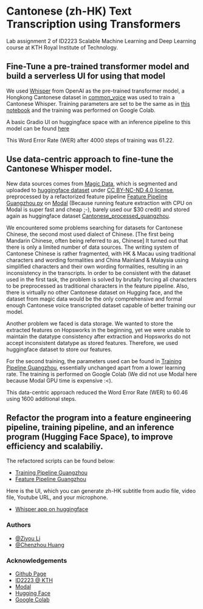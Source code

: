 # Cantonese (zh-HK) Text Transcription using Transformers

Lab assignment 2 of ID2223 Scalable Machine Learning and Deep Learning course at KTH Royal Institute of Technology.

## Fine-Tune a pre-trained transformer model and build a serverless UI for using that model
We used [Whisper](https://openai.com/blog/whisper/) from OpenAI as the pre-trained transformer model, a Hongkong Cantonese dataset in [common_voice](https://huggingface.co/datasets/mozilla-foundation/common_voice_11_0/viewer/sv-SE/train) was used to train a Cantonese Whisper. Training parameters are set to be the same as in [this notebook](https://colab.research.google.com/github/sanchit-gandhi/notebooks/blob/main/fine_tune_whisper.ipynb) and the training was performed on Google Colab.

A basic Gradio UI on huggingface space with an inference pipeline to this model can be found [here](https://huggingface.co/spaces/tilos/id2223_lab2)

This Word Error Rate (WER) after 4000 steps of training was 61.22.

## Use data-centric approach to fine-tune the Cantonese Whisper model. 
New data sources comes from [Magic Data](https://magichub.com/datasets/guangzhou-cantonese-scripted-speech-corpus-daily-use-sentence/), which is segmented and uploaded to [huggingface dataset](https://huggingface.co/datasets/tilos/cantonese_daily) under [CC BY-NC-ND 4.0 license](https://creativecommons.org/licenses/by-nc-nd/4.0/), preprocessed by a refactorized feature pipeline [Feature Pipeline Guangzhou.py](https://github.com/Tilosmsh/IL2223_lab2/blob/main/whisper-feature-pipeline_guangzhou.py) on [Modal](https://modal.com) (Because running feature extraction with CPU on Modal is super fast and cheap ;-), barely used our $30 credit) and
stored again as huggingface dataset [Cantonese_processed_guangzhou](https://huggingface.co/datasets/tilos/cantonese_processed_guangzhou).

We encountered some problems searching for datasets for Cantonese Chinese, the second most used dialect of Chinese. [The first being Mandarin Chinese, often being referred to as, Chinese] It turned out that there is only a limited number of data sources. The writing system of Cantonese Chinese is rather fragmented, with HK & Macau using traditional characters and wording formalities and China Mainland & Malaysia using simplified characters and their own wording formalities, resulting in an inconsistency in the transcripts. In order to be consistent with the dataset used in the first task, the problem is solved by brutally forcing all characters to be preprocessed as traditional characters in the feature pipeline. Also, there is virtually no other Cantonese dataset on Hugging face, and the dataset from magic data would be the only comprehensive and formal enough Cantonese voice transcripted dataset capable of better training our model. 

Another problem we faced is data storage. We wanted to store the extracted features on Hopsworks in the beginning, yet we were unable to maintain the datatype consistency after extraction and Hopsworks do not accept inconsistent datatype as stored features. Therefore, we used huggingface dataset to store our features. 

For the second training, the parameters used can be found in [Training Pipeline Guangzhou](https://github.com/Tilosmsh/IL2223_lab2/blob/main/Training_pipeline_guangzhou.ipynb), essentially unchanged apart from a lower learning rate. The training is performed on Google Colab (We did not use Modal here because Modal GPU time is expensive :<).

This data-centric approach reduced the Word Error Rate (WER) to 60.46 using 1600 additional steps.

## Refactor the program into a feature engineering pipeline, training pipeline, and an inference program (Hugging Face Space), to improve efficiency and scalabiliy.

The refactored scripts can be found below:
- [Training Pipeline Guangzhou](https://github.com/Tilosmsh/IL2223_lab2/blob/main/Training_pipeline_guangzhou.ipynb)
- [Feature Pipeline Guangzhou](https://github.com/Tilosmsh/IL2223_lab2/blob/main/whisper-feature-pipeline_guangzhou.py)

Here is the UI, which you can generate zh-HK subtitle from audio file, video file, Youtube URL, and your microphone.
- [Whisper app on huggingface](https://huggingface.co/spaces/Chenzhou/Whisper-zh-HK)

### Authors

- [@Ziyou Li](https://www.github.com/Tilosmsh)
- [@Chenzhou Huang](https://github.com/Chenzhou98)


### Acknowledgements

 - [Github Page](https://github.com/Tilosmsh/IL2223_lab2)
 - [ID2223 @ KTH](https://id2223kth.github.io/)    
 - [Modal](https://modal.com)
 - [Hugging Face](https://huggingface.com)
 - [Google Colab](https://colab.research.google.com)
 

